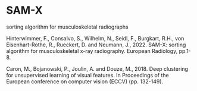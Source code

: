 # SAM-X
sorting algorithm for musculoskeletal radiographs



Hinterwimmer, F., Consalvo, S., Wilhelm, N., Seidl, F., Burgkart, R.H., von Eisenhart-Rothe, R., Rueckert, D. and Neumann, J., 2022. SAM-X: sorting algorithm for musculoskeletal x-ray radiography. European Radiology, pp.1-8.

Caron, M., Bojanowski, P., Joulin, A. and Douze, M., 2018. Deep clustering for unsupervised learning of visual features. In Proceedings of the European conference on computer vision (ECCV) (pp. 132-149).

